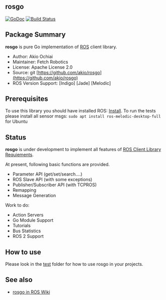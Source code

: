 ## rosgo

[![GoDoc](https://godoc.org/github.com/fetchrobotics/rosgo?status.svg)](https://godoc.org/github.com/fetchrobotics/rosgo) 
[![Build Status](https://travis-ci.com/akio/rosgo.svg?branch=master)](https://travis-ci.com/akio/rosgo)

## Package Summary

**rosgo** is pure Go implementation of [ROS](http://www.ros.org/) client library.

- Author: Akio Ochiai
- Maintainer: Fetch Robotics
- License: Apache License 2.0
- Source: git [https://github.com/akio/rosgo](https://github.com/akio/rosgo)
- ROS Version Support: [Indigo] [Jade] [Melodic]

## Prerequisites

To use this library you should have installed ROS: [Install](wiki.ros.org/melodic/Installation/Ubuntu).
To run the tests please install all sensor msgs: `sudo apt install ros-melodic-desktop-full` for Ubuntu

## Status

**rosgo** is under development to implement all features of [ROS Client Library Requiements](http://www.ros.org/wiki/Implementing%20Client%20Libraries).

At present, following basic functions are provided.

- Parameter API (get/set/search....)
- ROS Slave API (with some exceptions)
- Publisher/Subscriber API (with TCPROS)
- Remapping
- Message Generation

Work to do:

- Action Servers
- Go Module Support
- Tutorials
- Bus Statistics
- ROS 2 Support

## How to use

Please look in the [test](test) folder for how to use rosgo in your projects.

## See also

- [rosgo in ROS Wiki](http://www.ros.org/wiki/rosgo)
